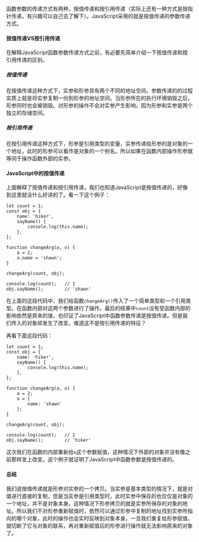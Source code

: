 函数参数的传递方式有两种，按值传递和按引用传递（实际上还有一种方式是按指针传递，有兴趣可以自己去了解下）。JavaScript采用的就是按值传递的参数传递方式。

#### 按值传递VS按引用传递
在解释JavaScript函数参数传递方式之前，有必要先简单介绍一下按值传递和按引用传递的区别。

##### 按值传递
在按值传递这种方式下，实参和形参具有两个不同的地址空间。参数传递的的过程实质上就是将实参复制一份到形参的地址空间。当形参所在的执行环境销毁之后，形参同时也会被销毁。对形参的操作不会对实参产生影响。因为形参和实参是两个独立的存储空间。

##### 按引用传递
在按引用传递这种方式下，形参是引用类型的变量，实参传递给形参的是对象的一个地址，此时的形参可以看作是对象的一个别名。所以如果在函数内部操作形参就等同于操作函数外部的实参。

#### JavaScript中的按值传递
上面解释了按值传递和按引用传递，我们也知道JavaScript是按值传递的，好像到这里就没什么好讲的了。看一下这个例子：
```
let count = 1;
const obj = {
    name: 'hiker',
    sayName() {
        console.log(this.name);
    },
};

function changeArg(a, o) {
    a = 2;
    o.name = 'shawn';
}

changeArg(count, obj);

console.log(count);   // 1
obj.sayName();        // 'shawn'
```
在上面的这段代码中，我们给函数`changeArg()`传入了一个简单类型和一个引用类型。在函数内部对这两个参数进行了操作。最后的结果中`count`没有受函数内部的影响依然是原来的值，也印证了JavaScript中函数参数传递是按值传递。但是我们传入的对象却发生了改变。难道这不是按引用传递的特征？

再看下面这段代码：
```
let count = 1;
const obj = {
    name: 'hiker',
    sayName() {
        console.log(this.name);
    },
};

function changeArg(a, o) {
    a = 2;
    o = {
        name: 'shawn'
    };
}

changeArg(count, obj);

console.log(count);   // 1
obj.sayName();        // 'hiker'
```
这次我们在函数的内部重新给`o`这个参数赋值，这种情况下外部的对象并没有像之前那样发上改变。这个例子就证明了JavaScript中函数参数是按值传递的。

#### 总结

我们说按值传递就是形参对实参的一个拷贝。当实参是基本类型的情况下，就是对值进行直接的复制，但是当实参是引用类型时，此时实参中保存的也仅仅是对象的一个地址，并不是对象本身。这种情况下形参拷贝的就是实参所保存的对象的地址。所以我们不对形参重新赋值时，依然可以通过形参中复制的地址找到实参所指向的哪个对象，此时的操作也会实时反映到对象本身。一旦我们重复给形参赋值，就切断了它与对象的联系，再对重新赋值后的形参进行操作就无法影响原来的对象了。

